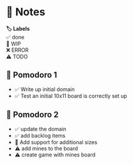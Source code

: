 # 📝 Notes

**🏷️ Labels**  
✅ done  
🚧 WIP  
❌ ERROR  
⚠ TODO

## 🍅 Pomodoro 1

- ✅ Write up initial domain
- ✅ Test an initial 10x11 board is correctly set up

## 🍅 Pomodoro 2

- ✅ update the domain
- ✅ add backlog items
- 🚧 Add support for additional sizes
- ⚠ add mines to the board
- ⚠ create game with mines board
